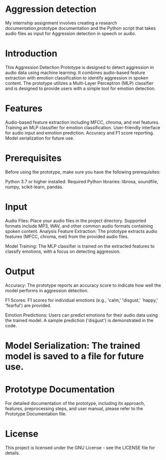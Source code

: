 # Aggression detection
My internship assignment involves creating a research documentation,prototype documentation and the Python script that takes audio files as input for Aggression detection in speech or audio.
# Introduction
This Aggression Detection Prototype is designed to detect aggression in audio data using machine learning. It combines audio-based feature extraction with emotion classification to identify aggression in spoken content. The prototype utilizes a Multi-Layer Perceptron (MLP) classifier and is designed to provide users with a simple tool for emotion detection.

# Features
Audio-based feature extraction including MFCC, chroma, and mel features.
Training an MLP classifier for emotion classification.
User-friendly interface for audio input and emotion prediction.
Accuracy and F1 score reporting.
Model serialization for future use.

# Prerequisites
Before using the prototype, make sure you have the following prerequisites:

Python 3.7 or higher installed.
Required Python libraries: librosa, soundfile, numpy, scikit-learn, pandas.

# Input
Audio Files: Place your audio files in the project directory. Supported formats include MP3, WAV, and other common audio formats containing spoken content.
Analysis
Feature Extraction: The prototype extracts audio features (MFCC, chroma, mel) from the provided audio files.

Model Training: The MLP classifier is trained on the extracted features to classify emotions, with a focus on detecting aggression.

# Output
Accuracy: The prototype reports an accuracy score to indicate how well the model performs in aggression detection.

F1 Scores: F1 scores for individual emotions (e.g., 'calm,' 'disgust,' 'happy,' 'fearful') are provided.

Emotion Predictions: Users can predict emotions for their audio data using the trained model. A sample prediction ('disgust') is demonstrated in the code.

# Model Serialization: The trained model is saved to a file for future use.

# Prototype Documentation
For detailed documentation of the prototype, including its approach, features, preprocessing steps, and user manual, please refer to the Prototype Documentation file.

# License
This project is licensed under the GNU License - see the LICENSE file for details.
